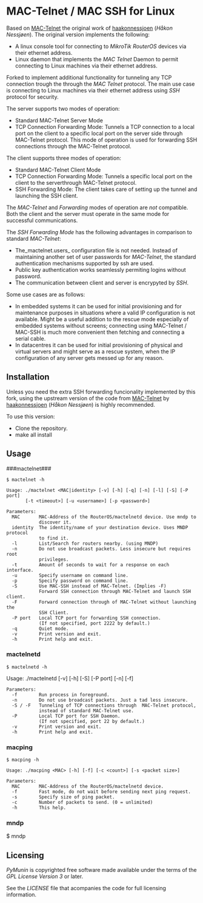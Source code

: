 MAC-Telnet / MAC SSH for Linux
==============================

Based on [MAC-Telnet](https://github.com/haakonnessjoen/MAC-Telnet) 
the original work of 
[haakonnessjoen](https://github.com/haakonnessjoen) (_Håkon Nessjøen_).
The original version implements the following:

* A linux console tool for connecting to _MikroTik RouterOS_ devices via their
ethernet address.
* Linux daemon that implements the _MAC Telnet_ Daemon to permit connecting
to Linux machines via their ethernet address.

Forked to implement additional functionality for tunneling any TCP connection 
trough the through the _MAC Telnet_ protocol. The main use case is connecting to 
Linux machines via their ethernet address using _SSH_ protocol for security.

The server supports two modes of operation:
* Standard MAC-Telnet Server Mode
* TCP Connection Forwarding Mode: Tunnels a TCP connection to a local port on 
the client to a specific local port on the server side through MAC-Telnet 
protocol. This mode of operation is used for forwarding SSH connections through 
the MAC-Telnet protocol.

The client supports three modes of operation:
* Standard MAC-Telnet Client Mode
* TCP Connection Forwarding Mode: Tunnels a specific local port on the client to 
the serverthrough MAC-Telnet protocol.
* SSH Forwarding Mode: The client takes care of setting up the tunnel and 
launching the SSH client. 

The _MAC-Telnet_ and _Forwarding_ modes of operation are _not_ compatible. Both 
the client and the server must operate in the same mode for successful 
communications. 

The _SSH Forwarding Mode_ has the following advantages in comparison to standard
_MAC-Telnet_:

* The_mactelnet.users_ configuration file is not needed. Instead of maintaining 
another set of user passwords for _MAC-Telnet_, the standard authentication 
mechanisms supported by ssh are used.
* Public key authentication works seamlessly permiting logins without password.
* The communication between client and server is encrypyted by _SSH_.


Some use cases are as follows:

* In embedded systems it can be used for initial provisioning and for 
maintenance purposes in situations where a valid IP configuration is not 
available. Might be a useful addition to the rescue mode especially of embedded
systems without screens; connecting  using MAC-Telnet / MAC-SSH is much more 
convenient then fetching and connecting a serial cable.
* In datacentres it can be used for initial provisioning of physical and virtual
servers and might serve as a rescue system, when the IP configuration of any 
server gets messed up for any reason.


Installation
------------

Unless you need the extra SSH forwarding funcionality implemented by this fork,
using the upstream version of the code from 
[MAC-Telnet](https://github.com/haakonnessjoen/MAC-Telnet) 
by 
[haakonnessjoen](https://github.com/haakonnessjoen) (_Håkon Nessjøen_)
is highly recommended.

To use this version:

* Clone the repository.
* make all install


Usage
-----

###mactelnet###

	$ mactelnet -h
	
	Usage: ./mactelnet <MAC|identity> [-v] [-h] [-q] [-n] [-l] [-S] [-P port]
           [-t <timeout>] [-u <username>] [-p <password>]

	Parameters:
	  MAC       MAC-Address of the RouterOS/mactelnetd device. Use mndp to 
	            discover it.
	  identity  The identity/name of your destination device. Uses MNDP protocol 
	            to find it.
	  -l        List/Search for routers nearby. (using MNDP)
	  -n        Do not use broadcast packets. Less insecure but requires root 
	            privileges.
	  -t        Amount of seconds to wait for a response on each interface.
	  -u        Specify username on command line.
	  -p        Specify password on command line.
	  -S        Use MAC-SSH instead of MAC-Telnet. (Implies -F)
	            Forward SSH connection through MAC-Telnet and launch SSH client.
	  -F        Forward connection through of MAC-Telnet without launching the 
	            SSH Client.
	  -P port   Local TCP port for forwarding SSH connection.
	            (If not specified, port 2222 by default.)
	  -q        Quiet mode.
	  -v        Print version and exit.
	  -h        Print help and exit.


### mactelnetd ###

	$ mactelnetd -h
	
Usage: ./mactelnetd [-v] [-h] [-S] [-P port] [-n] [-f]

	Parameters:
	  -f        Run process in foreground.
	  -n        Do not use broadcast packets. Just a tad less insecure.
	  -S / -F   Tunneling of TCP connections through  MAC-Telnet protocol,
	            instead of standard MAC-Telnet use.
	  -P        Local TCP port for SSH Daemon.
	            (If not specified, port 22 by default.)
	  -v        Print version and exit.
	  -h        Print help and exit.


### macping ###

	$ macping -h
	
	Usage: ./macping <MAC> [-h] [-f] [-c <count>] [-s <packet size>]
	
	Parameters:
	  MAC       MAC-Address of the RouterOS/mactelnetd device.
	  -f        Fast mode, do not wait before sending next ping request.
	  -s        Specify size of ping packet.
	  -c        Number of packets to send. (0 = unlimited)
	  -h        This help.


### mndp ###

$ mndp


Licensing
---------

_PyMunin_ is copyrighted free software made available under the terms of the 
_GPL License Version 3_ or later.

See the _LICENSE_ file that acompanies the code for full licensing information.